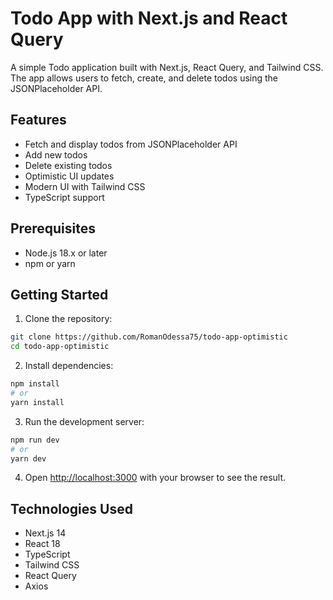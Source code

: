 # Todo App with Next.js and React Query

A simple Todo application built with Next.js, React Query, and Tailwind CSS. The app allows users to fetch, create, and delete todos using the JSONPlaceholder API.

## Features

- Fetch and display todos from JSONPlaceholder API
- Add new todos
- Delete existing todos
- Optimistic UI updates
- Modern UI with Tailwind CSS
- TypeScript support

## Prerequisites

- Node.js 18.x or later
- npm or yarn

## Getting Started

1. Clone the repository:

```bash
git clone https://github.com/RomanOdessa75/todo-app-optimistic
cd todo-app-optimistic
```

2. Install dependencies:

```bash
npm install
# or
yarn install
```

3. Run the development server:

```bash
npm run dev
# or
yarn dev
```

4. Open [http://localhost:3000](http://localhost:3000) with your browser to see the result.

## Technologies Used

- Next.js 14
- React 18
- TypeScript
- Tailwind CSS
- React Query
- Axios

